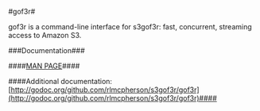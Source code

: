 #gof3r#

gof3r is a command-line interface for s3gof3r: fast, concurrent, streaming access to Amazon S3.

###Documentation###

####[MAN PAGE](http://randallmcpherson.com/s3gof3r/gof3r/gof3r.html)####

####Additional documentation: [http://godoc.org/github.com/rlmcpherson/s3gof3r/gof3r](http://godoc.org/github.com/rlmcpherson/s3gof3r/gof3r)####




